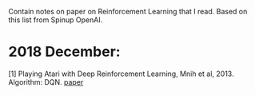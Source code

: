 Contain notes on paper on Reinforcement Learning that I read. Based on this list from Spinup OpenAI. 

# 2018 December:
[1]	Playing Atari with Deep Reinforcement Learning, Mnih et al, 2013. Algorithm: DQN. [paper](https://arxiv.org/abs/1312.5602)
